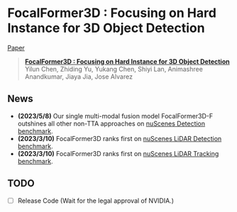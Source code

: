 # FocalFormer3D : Focusing on Hard Instance for 3D Object Detection
[Paper](https://arxiv.org/abs/2308.04556)
> [**FocalFormer3D : Focusing on Hard Instance for 3D Object Detection**](https://arxiv.org/abs/2308.04556)            
> Yilun Chen, Zhiding Yu, Yukang Chen, Shiyi Lan, Animashree Anandkumar, Jiaya Jia, Jose Alvarez

## News

- **(2023/5/8)** Our single multi-modal fusion model FocalFormer3D-F outshines all other non-TTA approaches on [nuScenes Detection benchmark](https://www.nuscenes.org/object-detection?externalData=all&mapData=all&modalities=Any).
- **(2023/3/10)** FocalFormer3D ranks first on [nuScenes LiDAR Detection benchmark](https://www.nuscenes.org/object-detection?externalData=all&mapData=all&modalities=Lidar).
- **(2023/3/10)** FocalFormer3D ranks first on [nuScenes LiDAR Tracking benchmark](https://www.nuscenes.org/tracking?externalData=all&mapData=all&modalities=Lidar).

## TODO
- [ ] Release Code (Wait for the legal approval of NVIDIA.)

